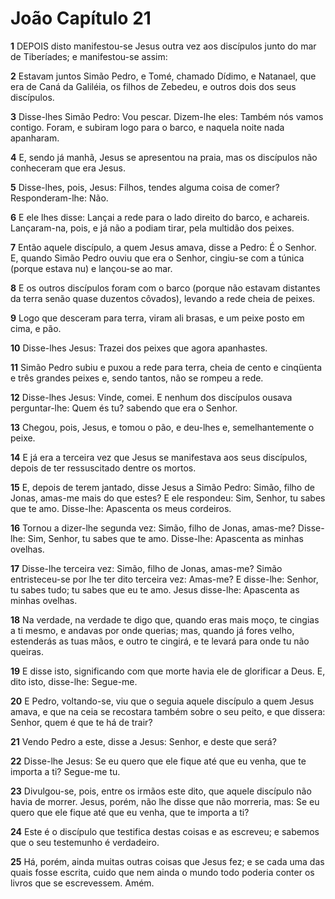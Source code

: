 # João Capítulo 21

**1** 	DEPOIS disto manifestou-se Jesus outra vez aos discípulos junto do mar de Tiberíades; e manifestou-se assim:

**2** 	Estavam juntos Simão Pedro, e Tomé, chamado Dídimo, e Natanael, que era de Caná da Galiléia, os filhos de Zebedeu, e outros dois dos seus discípulos.

**3** 	Disse-lhes Simão Pedro: Vou pescar. Dizem-lhe eles: Também nós vamos contigo. Foram, e subiram logo para o barco, e naquela noite nada apanharam.

**4** 	E, sendo já manhã, Jesus se apresentou na praia, mas os discípulos não conheceram que era Jesus.

**5** 	Disse-lhes, pois, Jesus: Filhos, tendes alguma coisa de comer? Responderam-lhe: Não.

**6** 	E ele lhes disse: Lançai a rede para o lado direito do barco, e achareis. Lançaram-na, pois, e já não a podiam tirar, pela multidão dos peixes.

**7** 	Então aquele discípulo, a quem Jesus amava, disse a Pedro: É o Senhor. E, quando Simão Pedro ouviu que era o Senhor, cingiu-se com a túnica (porque estava nu) e lançou-se ao mar.

**8** 	E os outros discípulos foram com o barco (porque não estavam distantes da terra senão quase duzentos côvados), levando a rede cheia de peixes.

**9** 	Logo que desceram para terra, viram ali brasas, e um peixe posto em cima, e pão.

**10** 	Disse-lhes Jesus: Trazei dos peixes que agora apanhastes.

**11** 	Simão Pedro subiu e puxou a rede para terra, cheia de cento e cinqüenta e três grandes peixes e, sendo tantos, não se rompeu a rede.

**12** 	Disse-lhes Jesus: Vinde, comei. E nenhum dos discípulos ousava perguntar-lhe: Quem és tu? sabendo que era o Senhor.

**13** 	Chegou, pois, Jesus, e tomou o pão, e deu-lhes e, semelhantemente o peixe.

**14** 	E já era a terceira vez que Jesus se manifestava aos seus discípulos, depois de ter ressuscitado dentre os mortos.

**15** 	E, depois de terem jantado, disse Jesus a Simão Pedro: Simão, filho de Jonas, amas-me mais do que estes? E ele respondeu: Sim, Senhor, tu sabes que te amo. Disse-lhe: Apascenta os meus cordeiros.

**16** 	Tornou a dizer-lhe segunda vez: Simão, filho de Jonas, amas-me? Disse-lhe: Sim, Senhor, tu sabes que te amo. Disse-lhe: Apascenta as minhas ovelhas.

**17** 	Disse-lhe terceira vez: Simão, filho de Jonas, amas-me? Simão entristeceu-se por lhe ter dito terceira vez: Amas-me? E disse-lhe: Senhor, tu sabes tudo; tu sabes que eu te amo. Jesus disse-lhe: Apascenta as minhas ovelhas.

**18** 	Na verdade, na verdade te digo que, quando eras mais moço, te cingias a ti mesmo, e andavas por onde querias; mas, quando já fores velho, estenderás as tuas mãos, e outro te cingirá, e te levará para onde tu não queiras.

**19** 	E disse isto, significando com que morte havia ele de glorificar a Deus. E, dito isto, disse-lhe: Segue-me.

**20** 	E Pedro, voltando-se, viu que o seguia aquele discípulo a quem Jesus amava, e que na ceia se recostara também sobre o seu peito, e que dissera: Senhor, quem é que te há de trair?

**21** 	Vendo Pedro a este, disse a Jesus: Senhor, e deste que será?

**22** 	Disse-lhe Jesus: Se eu quero que ele fique até que eu venha, que te importa a ti? Segue-me tu.

**23** 	Divulgou-se, pois, entre os irmãos este dito, que aquele discípulo não havia de morrer. Jesus, porém, não lhe disse que não morreria, mas: Se eu quero que ele fique até que eu venha, que te importa a ti?

**24** 	Este é o discípulo que testifica destas coisas e as escreveu; e sabemos que o seu testemunho é verdadeiro.

**25** 	Há, porém, ainda muitas outras coisas que Jesus fez; e se cada uma das quais fosse escrita, cuido que nem ainda o mundo todo poderia conter os livros que se escrevessem. Amém.

